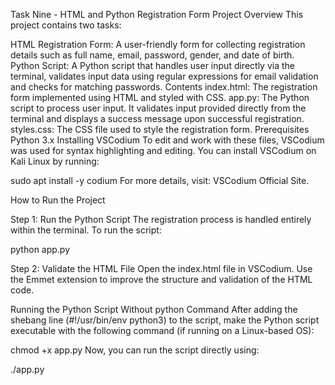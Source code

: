 Task Nine - HTML and Python Registration Form
Project Overview
This project contains two tasks:

HTML Registration Form: A user-friendly form for collecting registration details such as full name, email, password, gender, and date of birth.
Python Script: A Python script that handles user input directly via the terminal, validates input data using regular expressions for email validation and checks for matching passwords.
Contents
index.html: The registration form implemented using HTML and styled with CSS.
app.py: The Python script to process user input. It validates input provided directly from the terminal and displays a success message upon successful registration.
styles.css: The CSS file used to style the registration form.
Prerequisites
Python 3.x
Installing VSCodium
To edit and work with these files, VSCodium was used for syntax highlighting and editing. You can install VSCodium on Kali Linux by running:

sudo apt install -y codium
For more details, visit: VSCodium Official Site.

How to Run the Project

Step 1: Run the Python Script
The registration process is handled entirely within the terminal. To run the script:

python app.py


Step 2: Validate the HTML File
Open the index.html file in VSCodium. Use the Emmet extension to improve the structure and validation of the HTML code.

Running the Python Script Without python Command
After adding the shebang line (#!/usr/bin/env python3) to the script, make the Python script executable with the following command (if running on a Linux-based OS):

chmod +x app.py
Now, you can run the script directly using:

./app.py
